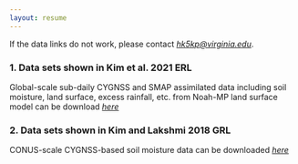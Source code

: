 ```yaml
---
layout: resume
---
```

If the data links do not work, please contact _[hk5kp@virginia.edu](hk5kp@virginia.edu)_.

### 1. Data sets shown in Kim et al. 2021 ERL
Global-scale sub-daily CYGNSS and SMAP assimilated data including soil moisture, land surface, excess rainfall, etc. from Noah-MP land surface model can be download _[here]()_

### 2. Data sets shown in Kim and Lakshmi 2018 GRL
CONUS-scale CYGNSS-based soil moisture data can be downloaded _[here]()_

